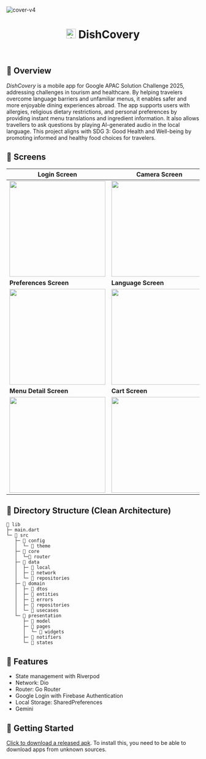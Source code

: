 <br>

![cover-v4](https://github.com/user-attachments/assets/933c4deb-5758-4ceb-9616-2b4ea0560786)

<h1 align="center"><img src="https://github.com/user-attachments/assets/aef30083-9094-4085-b8c0-2ecfdc95297d" alt="icon" width="25" height="25"> DishCovery</h1>

<br>

## 👀 Overview
*DishCovery* is a mobile app for Google APAC Solution Challenge 2025, addressing challenges in tourism and healthcare. By helping travelers overcome language barriers and unfamiliar menus, it enables safer and more enjoyable dining experiences abroad. The app supports users with allergies, religious dietary restrictions, and personal preferences by providing instant menu translations and ingredient information. It also allows travellers to ask questions by playing AI-generated audio in the local language. This project aligns with SDG 3: Good Health and Well-being by promoting informed and healthy food choices for travelers.

## 📱 Screens


| **Login Screen** | **Camera Screen** | **User Profile Screen** |
|---|---|---|
| <img src="https://github.com/user-attachments/assets/56f7704c-636b-4fdd-b910-3d08543ad60f" width="250"/> | <img src="https://github.com/user-attachments/assets/720b4eb6-96b1-44a1-b3b5-33b99995d439" width="250"/> | <img src="https://github.com/user-attachments/assets/eb54305f-68ac-4a45-9ffb-c6f98ae240ff" width="250"/> |
| **Preferences Screen** | **Language Screen** | **Translated Menu Screen** |
| <img src="https://github.com/user-attachments/assets/55ef33b1-118e-4853-948d-8645a59fc5db" width="250"/> | <img src="https://github.com/user-attachments/assets/0eecd41e-6d6d-47b6-8d85-f771d6b29702" width="250"/> | <img src="https://github.com/user-attachments/assets/30719a67-8a36-44e1-8d0a-cdc1af003254" width="250"/> |
| **Menu Detail Screen** | **Cart Screen** | **Order Screen** |
| <img src="https://github.com/user-attachments/assets/f36f4777-d64d-482b-9582-737981f8903f" width="250"/> | <img src="https://github.com/user-attachments/assets/5d83d604-5529-4741-810a-522bfa1d2e87" width="250"/> | <video src="https://github.com/user-attachments/assets/a3360fd9-e634-485b-afea-b362eb100565" width="250" controls/> |



## 📂 Directory Structure (Clean Architecture)

```
📂 lib
├─ main.dart
└─ 📂 src
   ├─ 📂 config
   │  └─ 📂 theme
   ├─ 📂 core
   │  └─📂 router
   ├─ 📂 data
   │  ├─ 📂 local
   │  ├─ 📂 network
   │  └─ 📂 repositories
   ├─ 📂 domain
   │  ├─ 📂 dtos
   │  ├─ 📂 entities
   │  ├─ 📂 errors
   │  ├─ 📂 repositories
   │  └─ 📂 usecases
   └─ 📂 presentation
      ├─ 📂 model
      ├─ 📂 pages
      │  └─ 📂 widgets
      ├─ 📂 notifiers
      └─ 📂 states

```
## 🔎 Features
- State management with Riverpod
- Network: Dio
- Router: Go Router
- Google Login with Firebase Authentication
- Local Storage: SharedPreferences
- Gemini 

## 🚀 Getting Started
 [Click to download a released apk](https://github.com/yonsei-autopilot/smart-menu-flutter/tree/main/release). To install this, you need to be able to download apps from unknown sources.
